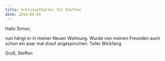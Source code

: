 ```yaml
---
title: Schlüsselhalter für Steffen
date: 2014-05-01
---
```


Hallo Simon,

nun hängt er in meiner Neuen Wohnung. 
Wurde von meinen Freunden auch schon ein paar mal drauf angesprochen. 
Toller Blickfang.

Gruß, Steffen